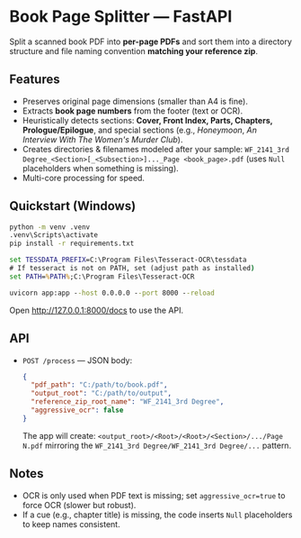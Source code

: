 # Book Page Splitter — FastAPI

Split a scanned book PDF into **per-page PDFs** and sort them into a directory
structure and file naming convention **matching your reference zip**.

## Features
- Preserves original page dimensions (smaller than A4 is fine).
- Extracts **book page numbers** from the footer (text or OCR).
- Heuristically detects sections: **Cover, Front Index, Parts, Chapters, Prologue/Epilogue**, and
  special sections (e.g., *Honeymoon*, *An Interview With The Women's Murder Club*).
- Creates directories & filenames modeled after your sample:
  `WF_2141_3rd Degree_<Section>[_<Subsection>]..._Page <book_page>.pdf`
  (uses `Null` placeholders when something is missing).
- Multi-core processing for speed.

## Quickstart (Windows)
```bat
python -m venv .venv
.venv\Scripts\activate
pip install -r requirements.txt

set TESSDATA_PREFIX=C:\Program Files\Tesseract-OCR\tessdata
# If tesseract is not on PATH, set (adjust path as installed)
set PATH=%PATH%;C:\Program Files\Tesseract-OCR

uvicorn app:app --host 0.0.0.0 --port 8000 --reload
```

Open http://127.0.0.1:8000/docs to use the API.

## API
- `POST /process` — JSON body:
  ```json
  {
    "pdf_path": "C:/path/to/book.pdf",
    "output_root": "C:/path/to/output",
    "reference_zip_root_name": "WF_2141_3rd Degree",
    "aggressive_ocr": false
  }
  ```
  The app will create: `<output_root>/<Root>/<Root>/<Section>/.../Page N.pdf`
  mirroring the `WF_2141_3rd Degree/WF_2141_3rd Degree/...` pattern.

## Notes
- OCR is only used when PDF text is missing; set `aggressive_ocr=true` to force OCR
  (slower but robust).
- If a cue (e.g., chapter title) is missing, the code inserts `Null` placeholders
  to keep names consistent.
